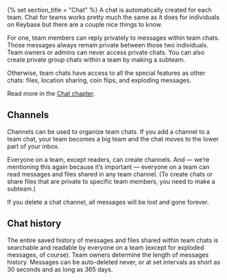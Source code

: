 {% set section_title = "Chat" %}
A chat is automatically created for each team. Chat for teams works pretty much the same as it does for individuals on Keybase but there are a couple nice things to know.
 
For one, team members can reply privately to messages within team chats. Those messages always remain private between those two individuals. Team owners or admins can never access private chats. You can also create private group chats within a team by making a subteam.
 
Otherwise, team chats have access to all the special features as other chats: files, location sharing, coin flips, and exploding messages.
 
Read more in the [Chat chapter](/chat). 
 
## Channels
Channels can be used to organize team chats. If you add a channel to a team chat, your team becomes a big team and the chat moves to the lower part of your inbox. 
 
Everyone on a team, except readers, can create channels. And — we’re mentioning this again because it’s important — everyone on a team can read messages and files shared in any team channel. (To create chats or share files that are private to specific team members, you need to make a subteam.) 
 
If you delete a chat channel, all messages will be lost and gone forever.
 
## Chat history
The entire saved history of messages and files shared within team chats is searchable and readable by everyone on a team (except for exploded messages, of course). Team owners determine the length of messages history. Messages can be auto-deleted never, or at set intervals as short as 30 seconds and as long as 365 days. 

